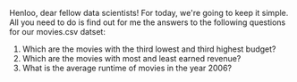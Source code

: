 Henloo, dear fellow data scientists! For today, we're going to keep it simple. All you need to do is find out for me the answers to the following questions for our movies.csv datset:
1. Which are the movies with the third lowest and third highest budget?
2. Which are the movies with most and least earned revenue?
3. What is the average runtime of movies in the year 2006?
